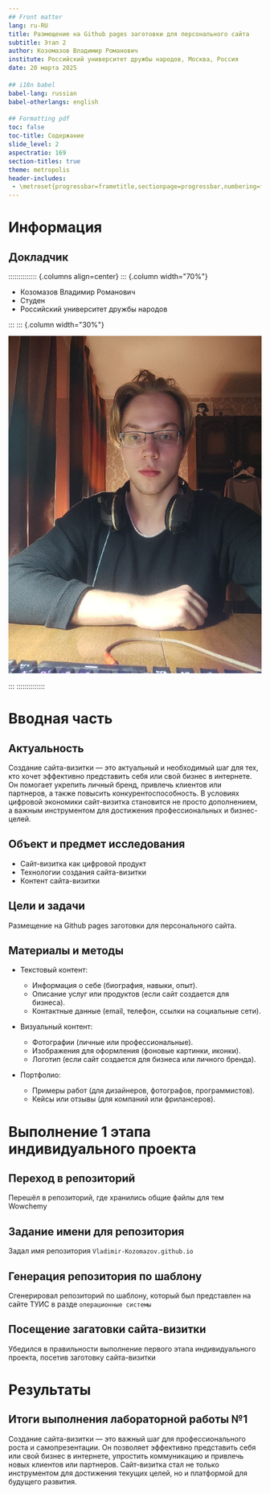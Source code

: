 ```yaml
---
## Front matter
lang: ru-RU
title: Размещение на Github pages заготовки для персонального сайта
subtitle: Этап 2
author: Козомазов Владимир Романович
institute: Российский университет дружбы народов, Москва, Россия
date: 20 марта 2025

## i18n babel
babel-lang: russian
babel-otherlangs: english

## Formatting pdf
toc: false
toc-title: Содержание
slide_level: 2
aspectratio: 169
section-titles: true
theme: metropolis
header-includes:
 - \metroset{progressbar=frametitle,sectionpage=progressbar,numbering=fraction}
---
```


# Информация

## Докладчик

:::::::::::::: {.columns align=center}
::: {.column width="70%"}

  * Козомазов Владимир Романович
  * Студен
  * Российский университет дружбы народов

:::
::: {.column width="30%"}

![](./image/001.jpg)

:::
::::::::::::::

# Вводная часть

## Актуальность

Создание сайта-визитки — это актуальный и необходимый шаг для тех, кто хочет эффективно представить себя или свой бизнес в интернете. Он помогает укрепить личный бренд, привлечь клиентов или партнеров, а также повысить конкурентоспособность. В условиях цифровой экономики сайт-визитка становится не просто дополнением, а важным инструментом для достижения профессиональных и бизнес-целей.

## Объект и предмет исследования

- Сайт-визитка как цифровой продукт
- Технологии создания сайта-визитки
- Контент сайта-визитки

## Цели и задачи

Размещение на Github pages заготовки для персонального сайта.

## Материалы и методы

- Текстовый контент:
  - Информация о себе (биография, навыки, опыт).
  - Описание услуг или продуктов (если сайт создается для бизнеса).
  - Контактные данные (email, телефон, ссылки на социальные сети).

- Визуальный контент:
  - Фотографии (личные или профессиональные).
  - Изображения для оформления (фоновые картинки, иконки).
  - Логотип (если сайт создается для бизнеса или личного бренда).
- Портфолио:
  - Примеры работ (для дизайнеров, фотографов, программистов).
  - Кейсы или отзывы (для компаний или фрилансеров).

# Выполнение 1 этапа индивидуального проекта

## Переход в репозиторий

Перешёл в репозиторий, где хранились общие файлы для тем Wowchemy

## Задание имени для репозитория

Задал имя репозитория `Vladimir-Kozomazov.github.io`

## Генерация репозитория по шаблону

Сгенерировал репозиторий по шаблону, который был представлен на сайте ТУИС в разде `операционные системы`

## Посещение загатовки сайта-визитки

Убедился в правильности выполнение первого этапа индивидуального проекта, посетив заготовку сайта-визитки

# Результаты

## Итоги выполнения лабораторной работы №1

Создание сайта-визитки — это важный шаг для профессионального роста и самопрезентации. Он позволяет эффективно представить себя или свой бизнес в интернете, упростить коммуникацию и привлечь новых клиентов или партнеров. Сайт-визитка стал не только инструментом для достижения текущих целей, но и платформой для будущего развития.